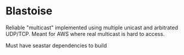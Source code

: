 # Blastoise

Reliable "multicast" implemented using multiple unicast and arbitrated UDP/TCP. Meant for AWS where real multicast is hard to access.

Must have seastar dependencies to build
